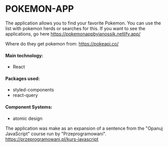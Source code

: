 # POKEMON-APP

The application allows you to find your favorite Pokemon. You can use the list with pokemon herds or searches for this. If you want to see the applications, go here https://pokemonappbyjanossik.netlify.app/

Where do they get pokemon from: https://pokeapi.co/

#### Main technology:

- React

#### Packages used:

- styled-components
- react-query

#### Component Systems:

- atomic design

The application was make as an expansion of a sentence from the "Opanuj JavaScript" course run by "Przeprogramowani".
https://przeprogramowani.pl/kurs-javascript
